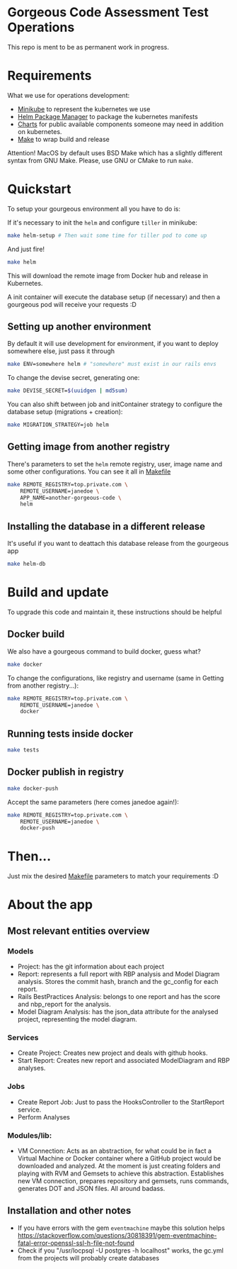 Gorgeous Code Assessment Test Operations
=======
This repo is ment to be as permanent work in progress.

# Requirements

What we use for operations development:

* [Minikube](https://github.com/kubernetes/minikube) to represent the kubernetes we use
* [Helm Package Manager](https://github.com/kubernetes/helm) to package the kubernetes manifests
* [Charts](https://github.com/kubernetes/charts) for public available components someone may need in addition on kubernetes.
* [Make](https://www.gnu.org/software/make/) to wrap build and release

Attention! MacOS by default uses BSD Make which has a slightly different syntax from GNU Make. Please, use GNU or CMake to run `make`.

# Quickstart

To setup your gourgeous environment all you have to do is:

If it's necessary to init the `helm` and configure `tiller` in minikube:
```bash
make helm-setup # Then wait some time for tiller pod to come up
```

And just fire!
```bash
make helm
```

This will download the remote image from Docker hub and release in Kubernetes.

A init container will execute the database setup (if necessary) and then a gourgeous pod will receive your requests :D

## Setting up another environment

By default it will use development for environment, if you want to deploy somewhere else, just pass it through
```bash
make ENV=somewhere helm # "somewhere" must exist in our rails envs
```

To change the devise secret, generating one:
```bash
make DEVISE_SECRET=$(uuidgen | md5sum)
```

You can also shift between job and initContainer strategy to configure the database setup (migrations + creation):

```bash
make MIGRATION_STRATEGY=job helm
```

## Getting image from another registry

There's parameters to set the `helm` remote registry, user, image name and some other configurations.
You can see it all in [Makefile](Makefile)

```bash
make REMOTE_REGISTRY=top.private.com \
    REMOTE_USERNAME=janedoe \
    APP_NAME=another-gorgeous-code \
    helm
```

## Installing the database in a different release

It's useful if you want to deattach this database release from the gourgeous app
```bash
make helm-db
```

# Build and update

To upgrade this code and maintain it, these instructions should be helpful

## Docker build

We also have a gourgeous command to build docker, guess what?

```bash
make docker
```

To change the configurations, like registry and username (same in Getting from another registry...):
```bash
make REMOTE_REGISTRY=top.private.com \
    REMOTE_USERNAME=janedoe \
    docker
```

## Running tests inside docker

```bash
make tests
```

## Docker publish in registry

```bash
make docker-push
```

Accept the same parameters (here comes janedoe again!):
```bash
make REMOTE_REGISTRY=top.private.com \
    REMOTE_USERNAME=janedoe \
    docker-push
```

# Then...

Just mix the desired [Makefile](Makefile) parameters to match your requirements :D

# About the app

## Most relevant entities overview

### Models
* Project: has the git information about each project
* Report: represents a full report with RBP analysis and Model Diagram analysis. Stores the commit hash, branch and the gc_config for each report.
* Rails BestPractices Analysis: belongs to one report and has the score and nbp_report for the analysis.
* Model Diagram Analysis: has the json_data attribute for the analysed project, representing the model diagram.

### Services
* Create Project: Creates new project and deals with github hooks.
* Start Report: Creates new report and associated ModelDiagram and RBP analyses.

### Jobs
* Create Report Job: Just to pass the HooksController to the StartReport service.
* Perform Analyses

### Modules/lib:
* VM Connection: Acts as an abstraction, for what could be in fact a Virtual Machine or Docker container where a GitHub project would be downloaded and analyzed. At the moment is just creating folders and playing with RVM and Gemsets to achieve this abstraction. Establishes new VM connection, prepares repository and gemsets, runs commands, generates DOT and JSON files. All around badass.

## Installation and other notes
* If you have errors with the gem `eventmachine` maybe this solution helps <https://stackoverflow.com/questions/30818391/gem-eventmachine-fatal-error-openssl-ssl-h-file-not-found>
* Check if you "/usr/locpsql -U postgres -h localhost" works, the gc.yml from the projects will probably create databases
